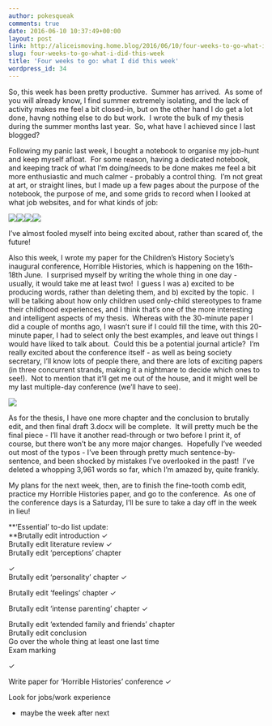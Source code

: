```yaml
---
author: pokesqueak
comments: true
date: 2016-06-10 10:37:49+00:00
layout: post
link: http://aliceismoving.home.blog/2016/06/10/four-weeks-to-go-what-i-did-this-week/
slug: four-weeks-to-go-what-i-did-this-week
title: 'Four weeks to go: what I did this week'
wordpress_id: 34
---
```


So, this week has been pretty productive.  Summer has arrived.  As some of you will already know, I find summer extremely isolating, and the lack of activity makes me feel a bit closed-in, but on the other hand I do get a lot done, havng nothing else to do but work.  I wrote the bulk of my thesis during the summer months last year.  So, what have I achieved since I last blogged?

Following my panic last week, I bought a notebook to organise my job-hunt and keep myself afloat.  For some reason, having a dedicated notebook, and keeping track of what I’m doing/needs to be done makes me feel a bit more enthusiastic and much calmer - probably a control thing.  I’m not great at art, or straight lines, but I made up a few pages about the purpose of the notebook, the purpose of me, and some grids to record when I looked at what job websites, and for what kinds of job:

![](https://66.media.tumblr.com/797baf2f7ca1f371feb419f170a59cc9/tumblr_inline_o8jwlmJgX01s70b7a_540.jpg)![](https://66.media.tumblr.com/9334c0985a922547aee232a1d7452caa/tumblr_inline_o8jwm6QDwW1s70b7a_540.jpg)![](https://66.media.tumblr.com/b544ca99c229a29eaf3611253d82f6b9/tumblr_inline_o8jwmssTAA1s70b7a_540.jpg)![](https://66.media.tumblr.com/b659b4f86fbf43afc248f5f2dfe7b917/tumblr_inline_o8jwn8Wwlq1s70b7a_540.jpg)

I’ve almost fooled myself into being excited about, rather than scared of, the future!

Also this week, I wrote my paper for the Children’s History Society’s inaugural conference, Horrible Histories, which is happening on the 16th-18th June.  I surprised myself by writing the whole thing in one day - usually, it would take me at least two!  I guess I was a) excited to be producing words, rather than deleting them, and b) excited by the topic.  I will be talking about how only children used only-child stereotypes to frame their childhood experiences, and I think that’s one of the more interesting and intelligent aspects of my thesis.  Whereas with the 30-minute paper I did a couple of months ago, I wasn’t sure if I could fill the time, with this 20-minute paper, I had to select only the best examples, and leave out things I would have liked to talk about.  Could this be a potential journal article?  I’m really excited about the conference itself - as well as being society secretary, I’ll know lots of people there, and there are lots of exciting papers (in three concurrent strands, making it a nightmare to decide which ones to see!).  Not to mention that it’ll get me out of the house, and it might well be my last multiple-day conference (we’ll have to see).

![](https://66.media.tumblr.com/ed5965cc7e804573e56c27436a9b540d/tumblr_inline_o8jxioXkgT1s70b7a_540.jpg)

As for the thesis, I have one more chapter and the conclusion to brutally edit, and then final draft 3.docx will be complete.  It will pretty much be the final piece - I’ll have it another read-through or two before I print it, of course, but there won’t be any more major changes.  Hopefully I’ve weeded out most of the typos - I’ve been through pretty much sentence-by-sentence, and been shocked by mistakes I’ve overlooked in the past!  I’ve deleted a whopping 3,961 words so far, which I’m amazed by, quite frankly.

My plans for the next week, then, are to finish the fine-tooth comb edit, practice my Horrible Histories paper, and go to the conference.  As one of the conference days is a Saturday, I’ll be sure to take a day off in the week in lieu!


**‘Essential’ to-do list update:  
**Brutally edit introduction 
✓  
Brutally edit literature review 
✓  
Brutally edit ‘perceptions’ chapter 

✓  
Brutally edit ‘personality’ chapter ✓

  

Brutally edit ‘feelings’ chapter ✓

  

Brutally edit ‘intense parenting’ chapter ✓

  

Brutally edit ‘extended family and friends’ chapter  
Brutally edit conclusion  
Go over the whole thing at least one last time  
Exam marking 

✓

  
Write paper for ‘Horrible Histories’ conference 
✓

  
Look for jobs/work experience

- maybe the week after next  

